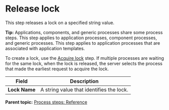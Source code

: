 # Release lock

This step releases a lock on a specified string value.

**Tip:** Applications, components, and generic processes share some process steps. This step applies to application processes, component processes, and generic processes. This step applies to application processes that are associated with application templates.

To create a lock, use the [Acquire lock](app_processsteps_lock_acquire.md) step. If multiple processes are waiting for the same lock, when the lock is released, the server selects the process that made the earliest request to acquire the lock.

|Field|Description|
|-----|-----------|
|**Lock Name**|A string value that identifies the lock.|

**Parent topic:** [Process steps: Reference](../topics/app_processSteps.md)

